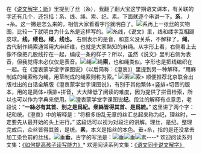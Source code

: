 在《[说文解字：断](http://www.jianshu.com/p/e687d7cdf531)》里提到了丝（糸），我翻了翻大宝这学期语文课本，有关联的字还有几个，还包括：系、线、绳、索、纪、素。下面就逐个串讲一下。**系**，丿+糸。这一撇是怎么来的，相信大家看看字形就明白了。![系](http://upload-images.jianshu.io/upload_images/275449-f491cefbe112e1df.png?imageMogr2/auto-orient/strip%7CimageView2/2/w/1240)再上一张丝的实物图，比较一下就明白为什么糸是这样写的。![糸](http://upload-images.jianshu.io/upload_images/275449-bdddb8f032b8a75a.png?imageMogr2/auto-orient/strip%7CimageView2/2/w/1240)线，《说文》里，线和缕字互相踢皮球。**线，缕也。缕，线也。** 右侧表示的是音，和意义没关系，不解释了。**绳**，古代制作绳索通常用大麻纤维，也就是大家熟知的麻绳。从字形上看，右侧看上去像不像把几股线拧在一起，编成一条的样子？所以，虽然《说文》里判右侧为表音，但我觉得未必仅仅是表音。![绳](http://upload-images.jianshu.io/upload_images/275449-4843892e8a994c7d.png?imageMogr2/auto-orient/strip%7CimageView2/2/w/1240)![绳](http://upload-images.jianshu.io/upload_images/275449-9f99545c2fb704e5.png?imageMogr2/auto-orient/strip%7CimageView2/2/w/1240)**索**，也和绳类似。字形也是把线编织在一起。在《澄衷蒙学堂字课图说》（以后简称：《澄衷》）里提到另一种解释，“用麻制成的绳索称为绳，用草制成的绳索则称为索。” ![索](http://upload-images.jianshu.io/upload_images/275449-2973703f4c778865.png?imageMogr2/auto-orient/strip%7CimageView2/2/w/1240)![索](http://upload-images.jianshu.io/upload_images/275449-2473ae1a75191d94.png?imageMogr2/auto-orient/strip%7CimageView2/2/w/1240)> 顺便推荐北京联合出版社出的白话全解版《澄衷蒙学堂字课图说》，有别于其他繁体+竖排+切音的版本，用的是简体+横排+拼音，大大降低了阅读的难度，因为提供了拼音检索，所以也可以作为字典来使用。![澄衷蒙学堂字课图说](http://upload-images.jianshu.io/upload_images/275449-23441f6805b8b16d.jpg?imageMogr2/auto-orient/strip%7CimageView2/2/w/1240)**纪**。段注的解释有点意思，老段说：“**一絲必有其首、别之是爲紀。衆絲皆得其首、是爲統。**” 这里讲了两个字：纪和统。《澄衷》中的解释是：“将极多纷乱无章的丝汇总起来称为纪，理丝时，一定要先从最开始的头上进行。” 这段话可以视为对段注的讲解。理丝，是纪。整理完成后，众丝皆得其首，是统。**素**，本义是指丝的本色。垂+糸，指的是还没拿去加工染色前的丝线。![垂](http://upload-images.jianshu.io/upload_images/275449-ba3472b9cd5dc5dc.png?imageMogr2/auto-orient/strip%7CimageView2/2/w/1240)**垂**，古字的写法是：![垂](http://upload-images.jianshu.io/upload_images/275449-8f4864989f9a98e6.png?imageMogr2/auto-orient/strip%7CimageView2/2/w/1240)![垂](http://upload-images.jianshu.io/upload_images/275449-d75b3cb97ac68901.png?imageMogr2/auto-orient/strip%7CimageView2/2/w/1240)![素](http://upload-images.jianshu.io/upload_images/275449-c0815c3959a4f008.png?imageMogr2/auto-orient/strip%7CimageView2/2/w/1240)----* 欢迎阅读系列文集：[《如何提高孩子读写能力》](http://www.jianshu.com/nb/8869173)* 欢迎阅读系列文集：[《语文同步说文解字》](http://www.jianshu.com/notebooks/6718880/latest)
